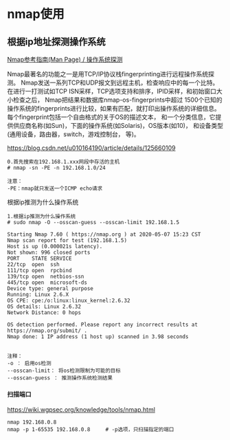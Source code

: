 # nmap使用

## 根据ip地址探测操作系统

[Nmap参考指南(Man Page) / 操作系统探测](https://nmap.org/man/zh/man-os-detection.html)

Nmap最著名的功能之一是用TCP/IP协议栈fingerprinting进行远程操作系统探测。 Nmap发送一系列TCP和UDP报文到远程主机，检查响应中的每一个比特。 在进行一打测试如TCP ISN采样，TCP选项支持和排序，IPID采样，和初始窗口大小检查之后， Nmap把结果和数据库nmap-os-fingerprints中超过 1500个已知的操作系统的fingerprints进行比较，如果有匹配，就打印出操作系统的详细信息。 每个fingerprint包括一个自由格式的关于OS的描述文本， 和一个分类信息，它提供供应商名称(如Sun)，下面的操作系统(如Solaris)，OS版本(如10)， 和设备类型(通用设备，路由器，switch，游戏控制台， 等)。

https://blog.csdn.net/u010164190/article/details/125660109

```
0.首先搜索在192.168.1.xxx网段中存活的主机
# nmap -sn -PE -n 192.168.1.0/24
 
注意：
-PE：nmap就只发送一个ICMP echo请求
```

根据ip推测为什么操作系统
```
1.根据ip推测为什么操作系统
# sudo nmap -O --osscan-guess --osscan-limit 192.168.1.5
 
Starting Nmap 7.60 ( https://nmap.org ) at 2020-05-07 15:23 CST
Nmap scan report for test (192.168.1.5)
Host is up (0.000021s latency).
Not shown: 996 closed ports
PORT    STATE SERVICE
22/tcp  open  ssh
111/tcp open  rpcbind
139/tcp open  netbios-ssn
445/tcp open  microsoft-ds
Device type: general purpose
Running: Linux 2.6.X
OS CPE: cpe:/o:linux:linux_kernel:2.6.32
OS details: Linux 2.6.32
Network Distance: 0 hops
 
OS detection performed. Please report any incorrect results at https://nmap.org/submit/ .
Nmap done: 1 IP address (1 host up) scanned in 3.98 seconds
 
 
注释：
-o ： 启用os检测
--osscan-limit： 将os检测限制为可能的目标
--osscan-guess ： 推测操作系统检测结果
```

#### 扫描端口

https://wiki.wgpsec.org/knowledge/tools/nmap.html
```
nmap 192.168.0.8
nmap -p 1-65535 192.168.0.8		# -p选项，只扫描指定的端口
```
